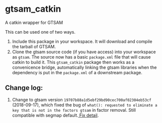gtsam_catkin
============

A catkin wrapper for GTSAM

This can be used one of two ways. 

1. Include this package in your workspace. It will download and compile the tarball of GTSAM.
2. Clone the gtsam source code (if you have access) into your workspace as `gtsam`. The source now has a basic `package.xml` file that will cause catkin to build it. This `gtsam_catkin` package then works as a convenicence bridge, automatically linking the gtsam libraries when the dependency is put in the `package.xml` of a downstream package.

## Change log:

1. Change to gtsam version `19707b88a1d5ebf29bd90cec700af02304eb53cf` (2018-09-17), which fixed the bug of `what(): requested to eliminate a key that is not in the factors gtsam` in factor removal. Still compatible with segmap default.[ Fix detail](https://bitbucket.org/gtborg/gtsam/pull-requests/272/fix-recalculate-batch-step-when-variables). 

